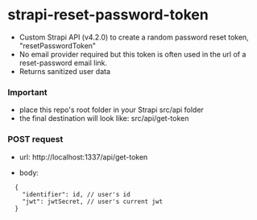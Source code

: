 # strapi-reset-password-token
- Custom Strapi API (v4.2.0) to create a random password reset token, "resetPasswordToken"
- No email provider required but this token is often used in the url of a reset-password email link.
- Returns sanitized user data

### Important
- place this repo's root folder in your Strapi src/api folder
- the final destination will look like: src/api/get-token

### POST request

- url: http://localhost:1337/api/get-token

- body: 
```
  {
    "identifier": id, // user's id
    "jwt": jwtSecret, // user's current jwt
  }
 ```
